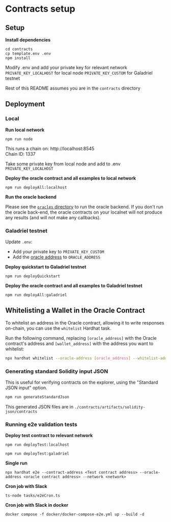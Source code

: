 # Contracts setup

## Setup

**Install dependencies**

```
cd contracts
cp template.env .env
npm install
```

Modify .env and add your private key for relevant network  
`PRIVATE_KEY_LOCALHOST` for local node
`PRIVATE_KEY_CUSTOM` for Galadriel testnet

Rest of this README assumes you are in the `contracts` directory

## Deployment

### Local

**Run local network**

```
npm run node
```

This runs a chain on: http://localhost:8545  
Chain ID: 1337

Take some private key from local node and add to .env `PRIVATE_KEY_LOCALHOST`

**Deploy the oracle contract and all examples to local network**

```
npm run deployAll:localhost
```

**Run the oracle backend**

Please see the [`oracles` directory](/oracles) to run the oracle backend. If you don't run the oracle back-end, the oracle contracts on your localnet will not produce any results (and will not make any callbacks).

### Galadriel testnet

Update `.env`:
* Add your private key to `PRIVATE_KEY_CUSTOM`
* Add the [oracle address](http://docs.galadriel.com/oracle-address) to `ORACLE_ADDRESS`

**Deploy quickstart to Galadriel testnet**

```
npm run deployQuickstart
```

**Deploy the oracle contract and all examples to Galadriel testnet**

```
npm run deployAll:galadriel
```


## Whitelisting a Wallet in the Oracle Contract

To whitelist an address in the Oracle contract, allowing it to write responses on-chain, you can use the `whitelist` Hardhat task.

Run the following command, replacing `[oracle_address]` with the Oracle contract's address and `[wallet_address]` with the address you want to whitelist:

```bash
npx hardhat whitelist --oracle-address [oracle_address] --whitelist-address [wallet_address] --network galadriel
```

### Generating standard Solidity input JSON

This is useful for verifying contracts on the explorer, 
using the "Standard JSON input" option.  

```bash
npm run generateStandardJson
```

This generated JSON files are in `./contracts/artifacts/solidity-json/contracts`

### Running e2e validation tests

**Deploy test contract to relevant network**
```
npm run deployTest:localhost
```
```
npm run deployTest:galadriel
```

**Single run**
```
npx hardhat e2e --contract-address <Test contract address> --oracle-address <oracle contract address> --network <network>
```

**Cron job with Slack**
```
ts-node tasks/e2eCron.ts
```

**Cron job with Slack in docker**
```
docker compose -f docker/docker-compose-e2e.yml up --build -d
```